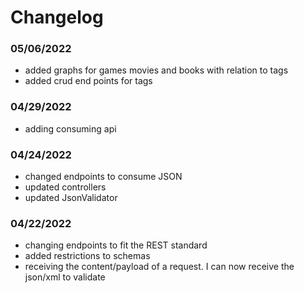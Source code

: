 # Changelog

### 05/06/2022
- added graphs for games movies and books with relation to tags
- added crud end points for tags

### 04/29/2022
- adding consuming api

### 04/24/2022
- changed endpoints to consume JSON
- updated controllers 
- updated JsonValidator

### 04/22/2022
- changing endpoints to fit the REST standard
- added restrictions to schemas
- receiving the content/payload of a request. I can now receive the json/xml to validate  
